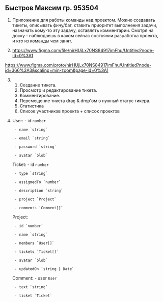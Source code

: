 ## Быстров Максим  гр. 953504

1. Приложение для работы команды над проектом. Можно создавать тикеты, описывать фичу/баг, ставить приоритет выполнения задачи, назначать кому-то эту задачу, оставлять комментарии. Смотря на доску - наблюдаешь в каком сейчас состоянии разработка проекта, и кто из команды чем занят. 

2. https://www.figma.com/file/nirHUjLx70NS84917imFhu/Untitled?node-id=0%3A1

https://www.figma.com/proto/nirHUjLx70NS84917imFhu/Untitled?node-id=366%3A3&scaling=min-zoom&page-id=0%3A1

3. 
    1) Создание тикета.
    2) Просмотр и редактирование тикета.
    3) Комментирование.
    4) Перемещение тикета drag & drop'ом в нужный статус тикера.
    5) Статистика
    6) Список участников проекта + список проектов

4. 
    User:
        - id `number`

        - name `string`
        
        - email `string`

        - password `string`

        - avatar `blob`


    Ticket:
        - id `number`

        - type `string`
        
        - assignedTo `number`
        
        - description `string`
        
        - project `Project`
        
        - comments `Comment[]`

    Project:
        
        - id `number`
        
        - name `string`
        
        - members `User[]`
        
        - tickets `Ticket[]`
        
        - avatar `blob`
        
        - updatedOn `string | Date`

    Comment: 
        - user `User`
        
        - text `string`
       
        - ticket `Ticket`